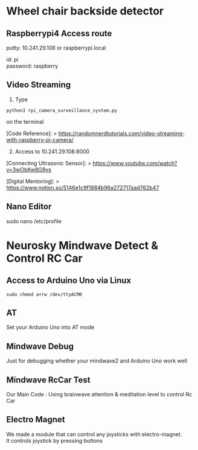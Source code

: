 # Wheel chair backside detector

## Raspberrypi4 Access route
putty: 10.241.29.108 or raspberrypi.local

id: pi   
password: raspberry

## Video Streaming

1. Type 
```
python3 rpi_camera_surveillance_system.py
```   
on the terminal      
   
[Code Reference]: > https://randomnerdtutorials.com/video-streaming-with-raspberry-pi-camera/
   
   2. Access to 10.241.29.108:8000

[Connecting Ultrasonic Sensor]: > https://www.youtube.com/watch?v=3wObKw8G9ys

[Digital Mentoring]: > https://www.notion.so/5146e1c9f1884b96a272717aad762b47

## Nano Editor 
sudo nano /etc/profile


# Neurosky Mindwave Detect & Control RC Car

## Access to Arduino Uno via Linux
```
sudo chmod a+rw /dev/ttyACM0
```
   
## AT
Set your Arduino Uno into AT mode

## Mindwave Debug
Just for debugging whether your mindwave2 and Arduino Uno work well

## Mindwave RcCar Test
Our Main Code : Using brainwave attention & meditation level to control Rc Car

## Electro Magnet
We made a module that can control any joysticks with electro-magnet.   
It controls joystick by pressing buttons
